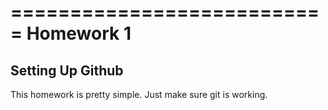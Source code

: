 ===========================
Homework 1
===========================
Setting Up Github
---------------------------

This homework is pretty simple.  Just make sure git is working.
